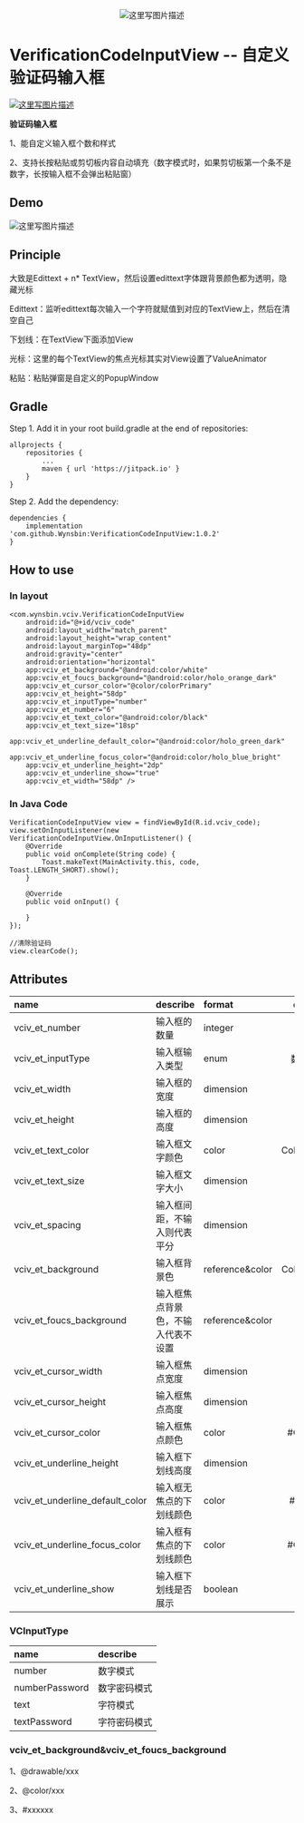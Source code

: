<div align=center>

![这里写图片描述](https://github.com/Wynsbin/Screenshots/blob/master/VerificationCodeInputView/VerificationCodeInputView.png)

</div>

# VerificationCodeInputView -- 自定义验证码输入框

[![这里写图片描述](https://jitpack.io/v/Wynsbin/VerificationCodeInputView.svg)](https://jitpack.io/#Wynsbin/VerificationCodeInputView)

**验证码输入框**

1、能自定义输入框个数和样式

2、支持长按粘贴或剪切板内容自动填充（数字模式时，如果剪切板第一个条不是数字，长按输入框不会弹出粘贴窗）

## Demo

![这里写图片描述](https://github.com/Wynsbin/Screenshots/blob/master/VerificationCodeInputView/vciv_oneself.gif)

## Principle

大致是Edittext + n* TextView，然后设置edittext字体跟背景颜色都为透明，隐藏光标

Edittext：监听edittext每次输入一个字符就赋值到对应的TextView上，然后在清空自己

下划线：在TextView下面添加View

光标：这里的每个TextView的焦点光标其实对View设置了ValueAnimator

粘贴：粘贴弹窗是自定义的PopupWindow 

## Gradle

Step 1. Add it in your root build.gradle at the end of repositories:

```
allprojects {
	repositories {
		...
		maven { url 'https://jitpack.io' }
	}
}
```

Step 2. Add the dependency:

```
dependencies {
    implementation 'com.github.Wynsbin:VerificationCodeInputView:1.0.2'
}
```


## How to use

### In layout

```
<com.wynsbin.vciv.VerificationCodeInputView
    android:id="@+id/vciv_code"
    android:layout_width="match_parent"
    android:layout_height="wrap_content"
    android:layout_marginTop="48dp"
    android:gravity="center"
    android:orientation="horizontal"
    app:vciv_et_background="@android:color/white"
    app:vciv_et_foucs_background="@android:color/holo_orange_dark"
    app:vciv_et_cursor_color="@color/colorPrimary"
    app:vciv_et_height="58dp"
    app:vciv_et_inputType="number"
    app:vciv_et_number="6"
    app:vciv_et_text_color="@android:color/black"
    app:vciv_et_text_size="18sp"
    app:vciv_et_underline_default_color="@android:color/holo_green_dark"
    app:vciv_et_underline_focus_color="@android:color/holo_blue_bright"
    app:vciv_et_underline_height="2dp"
    app:vciv_et_underline_show="true"
    app:vciv_et_width="58dp" />
```

### In Java Code

```
VerificationCodeInputView view = findViewById(R.id.vciv_code);
view.setOnInputListener(new VerificationCodeInputView.OnInputListener() {
    @Override
    public void onComplete(String code) {
        Toast.makeText(MainActivity.this, code, Toast.LENGTH_SHORT).show();
    }

    @Override
    public void onInput() {

    }
});

//清除验证码
view.clearCode();
```

## Attributes

|name|describe|format|default|
|:--|:--|:--|:--:|
|vciv_et_number|输入框的数量|integer|4|
|vciv_et_inputType|输入框输入类型|enum|数字模式|
|vciv_et_width|输入框的宽度|dimension|40dp|
|vciv_et_height|输入框的高度|dimension|40dp|
|vciv_et_text_color|输入框文字颜色|color|Color.BLACK|
|vciv_et_text_size|输入框文字大小|dimension|14sp|
|vciv_et_spacing|输入框间距，不输入则代表平分|dimension||
|vciv_et_background|输入框背景色|reference&color|Color.WHITE|
|vciv_et_foucs_background|输入框焦点背景色，不输入代表不设置|reference&color||
|vciv_et_cursor_width|输入框焦点宽度|dimension|2dp|
|vciv_et_cursor_height|输入框焦点高度|dimension|30dp|
|vciv_et_cursor_color|输入框焦点颜色|color|#C3C3C3|
|vciv_et_underline_height|输入框下划线高度|dimension|1dp|
|vciv_et_underline_default_color|输入框无焦点的下划线颜色|color|#F0F0F0|
|vciv_et_underline_focus_color|输入框有焦点的下划线颜色|color|#C3C3C3|
|vciv_et_underline_show|输入框下划线是否展示|boolean|false|


### VCInputType

|name|describe
|:--|:--|
|number|数字模式|
|numberPassword|数字密码模式|
|text|字符模式|
|textPassword|字符密码模式|


### vciv_et_background&vciv_et_foucs_background

1、@drawable/xxx

2、@color/xxx

3、#xxxxxx
